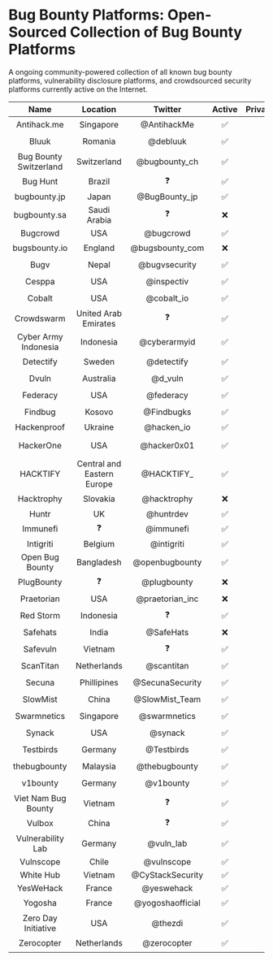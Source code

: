 # Bug Bounty Platforms: Open-Sourced Collection of Bug Bounty Platforms

A ongoing community-powered collection of all known bug bounty platforms, vulnerability disclosure platforms, and crowdsourced security platforms currently active on the Internet.

| Name | Location | Twitter | Active | Private/Public | Bounties | Hall of Fame | Program List |
|:---:|:---:|:---:|:---:|:---:|:---:|:---:|---|
| Antihack.me | Singapore | @AntihackMe | ✅ | 🤫 + 📣  | ✅ | https://www.antihack.me/leaderboard | ❓ |
| Bluuk | Romania | @debluuk | ✅ | 🤫 | ❓ | ❓ | ❓ |
| Bug Bounty Switzerland | Switzerland | @bugbounty_ch | ✅ | 🤫 + 📣  | ✅ | ❓ | ❓ |
| Bug Hunt | Brazil | ❓ | ✅ | 🤫 + 📣  | ✅ | https://bughunt.com.br/ranking-bughunters.html | ❓ |
| bugbounty.jp | Japan | @BugBounty_jp | ✅ | 🤫 + 📣  | ✅ | https://bugbounty.jp/users/ranking | https://bugbounty.jp/program/list |
| bugbounty.sa | Saudi Arabia | ❓ | ❌ | 🤫 | ❓ | ❓ | ❓ |
| Bugcrowd | USA | @bugcrowd | ✅ | 🤫 + 📣  | ✅ | https://bugcrowd.com/leaderboard | https://bugcrowd.com/programs |
| bugsbounty.io | England | @bugsbounty_com | ❌ | 🤫 | ❓ | ❓ | ❓ |
| Bugv | Nepal | @bugvsecurity | ✅ | 📣 | ✅ | ❓ | ❓ |
| Cesppa | USA | @inspectiv | ✅ | 🤫 + 📣  | ✅ | ❓ | ❓ |
| Cobalt | USA | @cobalt_io | ✅ | 🤫 | ✅ | https://app.cobalt.io/pentesters | ❓ |
| Crowdswarm | United Arab Emirates | ❓ | ✅ | 🤫 + 📣  | ✅ | ❓ | https://app.crowdswarm.io/p.html |
| Cyber Army Indonesia | Indonesia | @cyberarmyid | ✅ | 🤫 + 📣  | ✅ | https://www.cyberarmy.id/leaderboard | https://www.cyberarmy.id/programs |
| Detectify | Sweden | @detectify | ✅ | 🤫 | ✅ | ❓ | ❓ |
| Dvuln | Australia | @d_vuln | ✅ | 🤫 | ✅ | ❓ | https://securityat.me/vdp_directory |
| Federacy | USA | @federacy | ✅ | 🤫 + 📣  | ✅ | ❓ | ❓ |
| Findbug | Kosovo | @Findbugks | ✅ | 🤫 | ✅ | ❓ | ❓ |
| Hackenproof | Ukraine | @hacken_io | ✅ | 🤫 + 📣  | ✅ | https://hackenproof.com/leaderboard | https://hackenproof.com/programs |
| HackerOne | USA | @hacker0x01 | ✅ | 🤫 + 📣  | ✅ | https://hackerone.com/leaderboard | https://hackerone.com/directory/programs?order_direction=DESC&order_field=resolved_report_count |
| HACKTIFY | Central and Eastern Europe | @HACKTIFY_ | ✅ | 🤫 + 📣  | ✅ | https://www.hacktify.eu/en/leaderboard/ | https://www.hacktify.eu/en/public-programs/ |
| Hacktrophy | Slovakia | @hacktrophy | ❌ | 🤫 | ❓ | ❓ | ❓ |
| Huntr | UK | @huntrdev | ✅ | 🤫 + 📣  | ✅ | https://huntr.dev/leaderboard | https://huntr.dev/bounties/hacktivity |
| Immunefi | ❓ | @immunefi | ✅ | 📣 | ✅ | ❓ | https://immunefi.com/explore/ |
| Intigriti | Belgium | @intigriti | ✅ | 🤫 + 📣  | ✅ | https://intigriti.com/leaderboard | https://www.intigriti.com/programs |
| Open Bug Bounty | Bangladesh | @openbugbounty | ✅ | 📣 | ✅ | https://www.openbugbounty.org/ | https://www.openbugbounty.org/bugbounty-list/ |
| PlugBounty | ❓ | @plugbounty | ❌ | ❓ | ❓ | ❓ | ❓ |
| Praetorian | USA | @praetorian_inc | ❌ | ❓ | ❓ | ❓ | ❓ |
| Red Storm | Indonesia | ❓ | ✅ | ✅ | ✅ | ❓ | https://www.redstorm.io/program |
| Safehats | India | @SafeHats | ❌ | ❓ | ❓ | ❓ | ❓ |
| Safevuln | Vietnam | ❓ | ✅ | 📣 | ✅ | https://safevuln.com/leaderboard | https://safevuln.com/programs |
| ScanTitan | Netherlands | @scantitan | ✅ | 🤫 | ✅ | ❓ | ❓ |
| Secuna | Phillipines | @SecunaSecurity | ✅ | 🤫 | ✅ | ❓ | ❓ |
| SlowMist | China | @SlowMist_Team | ✅ | 📣 | ✅ | ❓ | ❓ |
| Swarmnetics | Singapore | @swarmnetics | ✅ | 🤫 | ✅ | ❓ | ❓ |
| Synack | USA | @synack | ✅ | 🤫 | ✅ | ❓ | ❓ |
| Testbirds | Germany | @Testbirds | ✅ | 🤫 | ❌ | ❓ | ❓ |
| thebugbounty | Malaysia | @thebugbounty | ✅ | 🤫 | ✅ | ❓ | ❓ |
| v1bounty | Germany | @v1bounty | ✅ | 📣 | ✅ | ❓ | ❓ |
| Viet Nam Bug Bounty | Vietnam | ❓ | ✅ | 📣 | ❌ | https://bugbounty.vn/glorification | ❓ |
| Vulbox | China | ❓ | ✅ | 🤫 + 📣  | ✅ | https://www.vulbox.com/top/season | https://www.vulbox.com/projects/list |
| Vulnerability Lab | Germany | @vuln_lab | ✅ | 🤫 + 📣  | ✅ | https://www.vulnerability-lab.com/hacktivity.php | ❓ |
| Vulnscope | Chile | @vulnscope | ✅ | 🤫 | ✅ | https://www.vulnscope.com/hacker-ranking | https://www.vulnscope.com/programas |
| White Hub | Vietnam | @CyStackSecurity | ✅ | 🤫 + 📣  | ✅ | https://whitehub.net/leaderboard | https://whitehub.net/programs |
| YesWeHack | France | @yeswehack | ✅ | 🤫 + 📣  | ✅ | https://yeswehack.com/ranking | https://yeswehack.com/programs |
| Yogosha | France | @yogoshaofficial | ✅ | 🤫 | ✅ | ❓ | ❓ |
| Zero Day Initiative | USA | @thezdi | ✅ | 📣 | ✅ | https://www.zerodayinitiative.com/advisories/published/ | ❓ |
| Zerocopter | Netherlands | @zerocopter | ✅ | 🤫 | ✅ | ❓ | ❓ |
